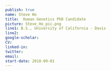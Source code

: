 ```yaml
---
publish: true
name: Steve Ho
title:  Human Genetics PhD Candidate
picture: Steve_Ho_pic.png
line1: B.S., University of California - Davis
line2:  
google-scholar: 
CV:
linked-in: 
twitter:
email: 
start-date: 2018-09-01
---
```


